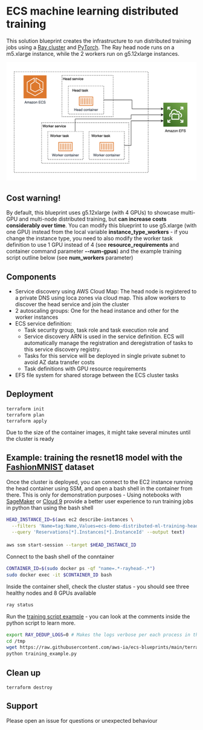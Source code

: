 # ECS machine learning distributed training

This solution blueprint creates the infrastructure to run distributed training jobs using a [Ray cluster](https://docs.ray.io/en/latest/cluster/getting-started.html) and [PyTorch](https://pytorch.org/). The Ray head node runs on a m5.xlarge instance, while the 2 workers run on g5.12xlarge instances.

![Solution architecture](docs/architecture.jpg)

## Cost warning!

By default, this blueprint uses g5.12xlarge (with 4 GPUs) to showcase multi-GPU and multi-node distributed training, but **can increase costs considerably over time**. You can modify this blueprint to use g5.xlarge (with one GPU) instead from the local variable **instance_type_workers** - if you change the instance type, you need to also modify the worker task definition to use 1 GPU instead of 4 (see **resource_requirements** and container command parameter **--num-gpus**) and the example training script outline below (see **num_workers** parameter)

## Components

* Service discovery using AWS Cloud Map: The head node is registered to a private DNS using loca zones via cloud map. This allow workers to discover the head service and join the cluster
* 2 autoscaling groups: One for the head instance and other for the worker instances
* ECS service definition:
    * Task security group, task role and task execution role and
    * Service discovery ARN is used in the service definition. ECS will automatically manage the registration and deregistration of tasks to this service discovery registry.
    * Tasks for this service will be deployed in single private subnet to avoid AZ data transfer costs
    * Task definitions with GPU resource requirements
* EFS file system for shared storage between the ECS cluster tasks

## Deployment

```shell
terraform init
terraform plan
terraform apply
```

Due to the size of the container images, it might take several minutes until the cluster is ready

## Example: training the resnet18 model with the [FashionMNIST](https://github.com/zalandoresearch/fashion-mnist) dataset

Once the cluster is deployed, you can connect to the EC2 instance running the head container using SSM, and open a bash shell in the container from there. This is only for demonstration purposes - Using notebooks with [SageMaker](https://aws.amazon.com/sagemaker/) or [Cloud 9](https://aws.amazon.com/cloud9/) provide a better user experience to run training jobs in python than using the bash shell

```bash
HEAD_INSTANCE_ID=$(aws ec2 describe-instances \
  --filters 'Name=tag:Name,Values=ecs-demo-distributed-ml-training-head' \
  --query 'Reservations[*].Instances[*].InstanceId' --output text)

aws ssm start-session --target $HEAD_INSTANCE_ID
```

Connect to the bash shell of the conntainer

```bash
CONTAINER_ID=$(sudo docker ps -qf "name=.*-rayhead-.*")
sudo docker exec -it $CONTAINER_ID bash
```

Inside the container shell, check the cluster status - you should see three healthy nodes and 8 GPUs available
```bash
ray status
```

Run the [training script example](./training_example.py) - you can look at the comments inside the python script to learn more.

```bash
export RAY_DEDUP_LOGS=0 # Makes the logs verbose per each process in the training
cd /tmp
wget https://raw.githubusercontent.com/aws-ia/ecs-blueprints/main/terraform/ec2-examples/distributed-ml-training/training_example.py
python training_example.py
```

## Clean up

```shell
terraform destroy
```


## Support

Please open an issue for questions or unexpected behaviour
